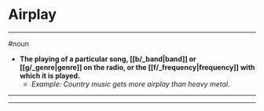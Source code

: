 # Airplay
---
#noun
- **The playing of a particular song, [[b/_band|band]] or [[g/_genre|genre]] on the radio, or the [[f/_frequency|frequency]] with which it is played.**
	- _Example: Country music gets more airplay than heavy metal._
---
---
